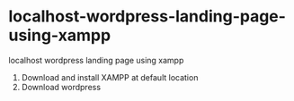 # localhost-wordpress-landing-page-using-xampp
localhost wordpress landing page using xampp


1. Download and install XAMPP at default location
2. Download wordpress 

 
